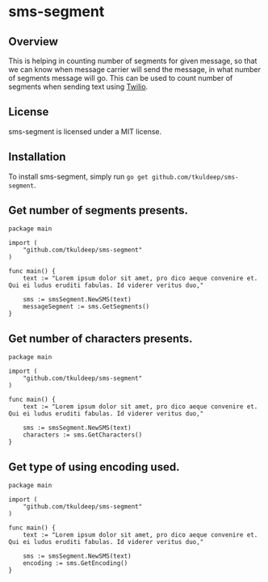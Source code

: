 # sms-segment

## Overview
This is helping in counting number of segments for given message, so that we can know when message carrier will send the message,
in what number of segments message will go.
This can be used to count number of segments when sending text using [Twilio](http://www.twilio.com/).

## License
sms-segment is licensed under a MIT license.

## Installation
To install sms-segment, simply run `go get github.com/tkuldeep/sms-segment`.

## Get number of segments presents.

	package main

	import (
		"github.com/tkuldeep/sms-segment"
	)

	func main() {
	    text := "Lorem ipsum dolor sit amet, pro dico aeque convenire et. Qui ei ludus eruditi fabulas. Id viderer veritus duo,"

	    sms := smsSegment.NewSMS(text)
        messageSegment := sms.GetSegments()
	}
	
## Get number of characters presents.

	package main

	import (
		"github.com/tkuldeep/sms-segment"
	)

	func main() {
	    text := "Lorem ipsum dolor sit amet, pro dico aeque convenire et. Qui ei ludus eruditi fabulas. Id viderer veritus duo,"
        
        sms := smsSegment.NewSMS(text)
        characters := sms.GetCharacters()
	}
	
## Get type of using encoding used.

	package main

	import (
		"github.com/tkuldeep/sms-segment"
	)

	func main() {
        text := "Lorem ipsum dolor sit amet, pro dico aeque convenire et. Qui ei ludus eruditi fabulas. Id viderer veritus duo,"
        
        sms := smsSegment.NewSMS(text)
        encoding := sms.GetEncoding()
	}